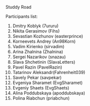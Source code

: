 Studdy Road

Participants list:

1. Dmitry Koblyk (7ururu)
2. Nikita Gerasimov (Fihs)
3. Sevastian Kozhunov (easterprince)
4. Korneevets Andrey (An98Korn)
5. Vadim Kirienko (sirvadim)
6. Arina Zhalnina (Zhalnina)
7. Sergei Nazarikov (snazau)
8. Slava Shchetinin (SlavaLetters)
9. Pavel Razin (PavelRazin)
10. Tatarinov Aleksandr(Fahrenheit039)
11. Savely Pekar (savpekar)
12. Evgeniya Sharamet (EvgSharamet)		
13. Evgeniy Shaets (EvgShaets)
14. Alina Poddubskaya (apoddubskaya)
15. Polina Riabchun (priabchun)